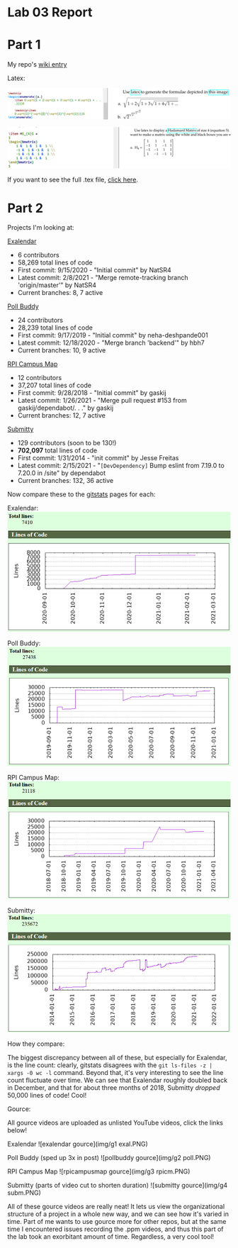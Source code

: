# Lab 03 Report

# Part 1
My repo's [wiki entry](https://github.com/KKhaghani/oss-repo-template/wiki)

Latex:

![Question 3](img/latex3.PNG)

![Question 4](img/latex4.PNG)

If you want to see the full .tex file, [click here](lab3.tex).

# Part 2
Projects I'm looking at:

[Exalendar](https://github.com/natsr4/exalendar)
* 6 contributors
* 58,269 total lines of code
* First commit: 9/15/2020 - "Initial commit" by NatSR4
* Latest commit: 2/8/2021 - "Merge remote-tracking branch 'origin/master'" by NatSR4
* Current branches: 8, 7 active

[Poll Buddy](https://github.com/pollbuddy/pollbuddy)
* 24 contributors
* 28,239 total lines of code
* First commit: 9/17/2019 - "Initial commit" by neha-deshpande001
* Latest commit: 12/18/2020 - "Merge branch 'backend'" by hbh7
* Current branches: 10, 9 active

[RPI Campus Map](https://github.com/gaskij/rpicampusmap)
* 12 contributors
* 37,207 total lines of code
* First commit: 9/28/2018 - "Initial commit" by gaskij
* Latest commit: 1/26/2021 - "Merge pull request #153 from gaskij/dependabot/. . ." by gaskij
* Current branches: 12, 7 active

[Submitty](https://github.com/submitty/submitty)
* 129 contributors (soon to be 130!)
* **702,097** total lines of code
* First commit: 1/31/2014 - "init commit" by Jesse Freitas
* Latest commit: 2/15/2021 - "`[DevDependency]` Bump eslint from 7.19.0 to 7.20.0 in /site" by dependabot
* Current branches: 132, 36 active

Now compare these to the [gitstats](https://github.com/hoxu/gitstats) pages for each:

Exalendar:
![Exalendar gitstats](img/gsl1.PNG)

Poll Buddy:
![Pollbuddy gitstats](img/gsl2.PNG)

RPI Campus Map:
![rpicampusmap gitstats](img/gsl3.PNG)

Submitty:
![Submitty gitstats](img/gsl4.PNG)

How they compare:

The biggest discrepancy between all of these, but especially for Exalendar, is the line count: clearly, gitstats disagrees with the `git ls-files -z | xargs -0 wc -l` command. Beyond that, it's very interesting to see the line count fluctuate over time. We can see that Exalendar roughly doubled back in December, and that for about three months of 2018, Submitty *dropped* 50,000 lines of code! Cool!

Gource:

All gource videos are uploaded as unlisted YouTube videos, click the links below!

Exalendar
![exalendar gource](img/g1 exal.PNG)

Poll Buddy (sped up 3x in post)
![pollbuddy gource](img/g2 poll.PNG)

RPI Campus Map
![rpicampusmap gource](img/g3 rpicm.PNG)

Submitty (parts of video cut to shorten duration)
![submitty gource](img/g4 subm.PNG)

All of these gource videos are really neat! It lets us view the organizational structure of a project in a whole new way, and we can see how it's varied in time. Part of me wants to use gource more for other repos, but at the same time I encountered issues recording the .ppm videos, and thus this part of the lab took an exorbitant amount of time. Regardless, a very cool tool!
